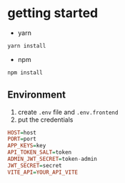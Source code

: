 # getting started

- yarn
```hs
yarn install
```

- npm
```hs
npm install
```

## Environment

1. create `.env` file and `.env.frontend`
2. put the credentials

```hs
HOST=host
PORT=port
APP_KEYS=key
API_TOKEN_SALT=token
ADMIN_JWT_SECRET=token-admin
JWT_SECRET=secret
VITE_API=YOUR_API_VITE
```
